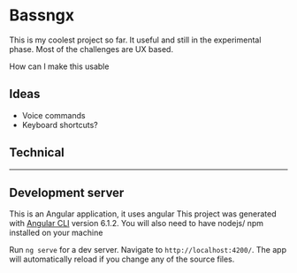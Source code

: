 # Bassngx
This is my coolest project so far. 
It useful and still in the experimental phase. 
Most of the challenges are UX based. 

How can I make this usable
## Ideas
* Voice commands
* Keyboard shortcuts?




## Technical
------------------------------------
## Development server
This is an Angular application, it uses angular 
This project was generated with [Angular CLI](https://github.com/angular/angular-cli) version 6.1.2.
You will also need to have nodejs/ npm installed on your machine

Run `ng serve` for a dev server. Navigate to `http://localhost:4200/`. The app will automatically reload if you change any of the source files.

